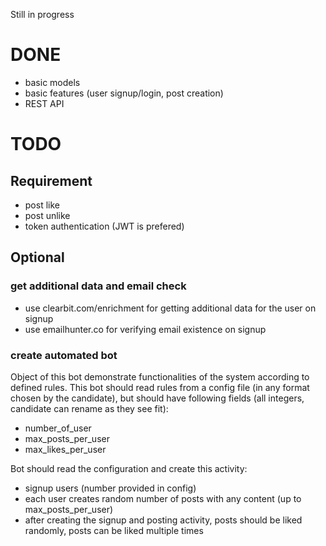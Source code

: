 Still in progress

# DONE

 - basic models
 - basic features (user signup/login, post creation)
 - REST API

# TODO

## Requirement

 - post like
 - post unlike
 - token authentication (JWT is prefered)

## Optional

### get additional data and email check

 - use clearbit.com/enrichment for getting additional data for the user
   on signup
 - use emailhunter.co for verifying email existence on signup

### create automated bot

Object of this bot demonstrate functionalities of the system according to defined rules. This bot should read rules from a config file (in any format chosen by the candidate), but should have following fields (all integers, candidate can rename as they see fit):

 - number_of_user
 - max_posts_per_user
 - max_likes_per_user

Bot should read the configuration and create this activity:

 - signup users (number provided in config)
 - each user creates random number of posts with any content (up to max_posts_per_user)
 - after creating the signup and posting activity, posts should be liked randomly, posts can be liked multiple times
